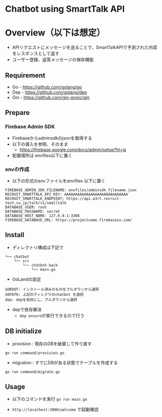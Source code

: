 # Chatbot using SmartTalk API

# Overview（以下は想定）
- APIリクエストにメッセージを送ることで、SmartTalkAPIで予測された内容をレスポンスとして返す
- ユーザー登録、返答メッセージの保存機能


## Requirement
- Go - https://github.com/golang/go
- Dep - https://github.com/golang/dep
- Gin - https://github.com/gin-gonic/gin

## Prepare
### Firebase Admin SDK
- Firebaseからadminsdkのjsonを取得する
- 以下の導入を参照、そのまま
    - https://firebase.google.com/docs/admin/setup?hl=ja
- 配置場所は envfiles以下に置く

### envの作成
- 以下の形式のenvファイルをenvfiles 以下に置く
```
FIREBASE_ADMIN_SDK_FILENAME: envfiles/adminsdk_filename.json
RECRUIT_SMARTTALK_API_KEY: AAAAAAAAAAAAAAAAAAAAAAAAAAAAA
RECRUIT_SMARTTALK_ENDPOINT: https://api.a3rt.recruit-tech.co.jp/talk/v1/smalltalk
DATABASE_USER: root
DATABASE_PASSWARD: secret
DATABASE_HOST_NAME: 127.0.0.1:3306
FIREBASE_DATABASE_URL: https://projectname.firebaseio.com/

```

## Install
- ディレクトリ構成は下記で
```$xslt
└── chatbot
    └── src
        └── chatbot-back
            └── main.go
```
- GoLandの設定
```$xslt
GOROOT: インストール済みのものをプルダウンから選択
GOPATH: 上記のディレクりのchatbot を選択
dep: depを有効にし、プルダウンから選択
```
- depで依存解決
    - `dep ensure`が実行できるので行う

## DB initialize
- provision : 現存のDBを破棄して作り直す
```
go run command/provision.go
```
- migration : すでにDBがある状態でテーブルを作成する
```
go run command/migrate.go
```

## Usage
- 以下のコマンドを実行
`go run main.go`

- `http://localhost:3000/welcome` で起動確認
